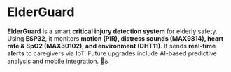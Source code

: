 # ElderGuard
**ElderGuard** is a smart **critical injury detection system** for elderly safety. Using **ESP32**, it monitors **motion (PIR), distress sounds (MAX9814), heart rate &amp; SpO2 (MAX30102), and environment (DHT11)**. It sends **real-time alerts** to caregivers via IoT. Future upgrades include AI-based predictive analysis and mobile integration. 🚀♿
